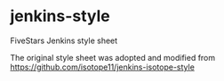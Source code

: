 jenkins-style
=============

FiveStars Jenkins style sheet

The original style sheet was adopted and modified from
https://github.com/isotope11/jenkins-isotope-style
